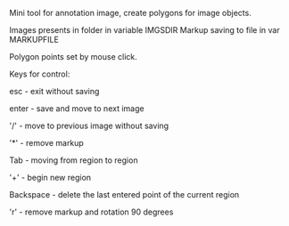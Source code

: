 
Mini tool for annotation image, create polygons for image objects.

Images presents in folder in variable IMGSDIR
Markup saving to file in var MARKUPFILE

Polygon points set by mouse click.

Keys for control:

esc - exit without saving

enter - save and move to next image

'/' - move to previous image without saving

'*' - remove markup

Tab - moving from region to region

'+' - begin new region

Backspace - delete the last entered point of the current region

'r' - remove markup and rotation 90 degrees
